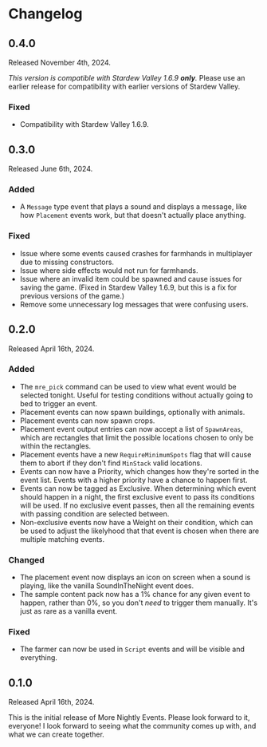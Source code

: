 # Changelog

## 0.4.0
Released November 4th, 2024.

*This version is compatible with Stardew Valley 1.6.9 **only**.* Please
use an earlier release for compatibility with earlier versions of
Stardew Valley.

### Fixed
* Compatibility with Stardew Valley 1.6.9.


## 0.3.0
Released June 6th, 2024.

### Added
* A `Message` type event that plays a sound and displays a message,
  like how `Placement` events work, but that doesn't actually place
  anything.

### Fixed
* Issue where some events caused crashes for farmhands in multiplayer
  due to missing constructors.
* Issue where side effects would not run for farmhands.
* Issue where an invalid item could be spawned and cause issues for
  saving the game. (Fixed in Stardew Valley 1.6.9, but this is a fix
  for previous versions of the game.)
* Remove some unnecessary log messages that were confusing users.


## 0.2.0
Released April 16th, 2024.

### Added
* The `mre_pick` command can be used to view what event would be
  selected tonight. Useful for testing conditions without actually
  going to bed to trigger an event.
* Placement events can now spawn buildings, optionally with animals.
* Placement events can now spawn crops.
* Placement event output entries can now accept a list of `SpawnAreas`,
  which are rectangles that limit the possible locations chosen to
  only be within the rectangles.
* Placement events have a new `RequireMinimumSpots` flag that will
  cause them to abort if they don't find `MinStack` valid locations.
* Events can now have a Priority, which changes how they're sorted
  in the event list. Events with a higher priority have a chance
  to happen first.
* Events can now be tagged as Exclusive. When determining which event
  should happen in a night, the first exclusive event to pass its
  conditions will be used. If no exclusive event passes, then all
  the remaining events with passing condition are selected between.
* Non-exclusive events now have a Weight on their condition, which
  can be used to adjust the likelyhood that that event is chosen
  when there are multiple matching events.

### Changed
* The placement event now displays an icon on screen when a sound is
  playing, like the vanilla SoundInTheNight event does.
* The sample content pack now has a 1% chance for any given event
  to happen, rather than 0%, so you don't *need* to trigger them
  manually. It's just as rare as a vanilla event.

### Fixed
* The farmer can now be used in `Script` events and will be visible
  and everything.


## 0.1.0
Released April 16th, 2024.

This is the initial release of More Nightly Events. Please look forward
to it, everyone! I look forward to seeing what the community comes up
with, and what we can create together.
